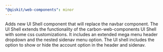 ```yaml
---
"@qiskit/web-components": minor
---
```


Adds new UI Shell component that will replace the navbar component. The UI Shell extends the functionality of the carbon-web-components UI Shell with some css customizations. 
It includes an extended mega menu header dropdown and the nested sidenav menu option.
The UI shell includes the option to show or hide the account option in the header and sidenav.
